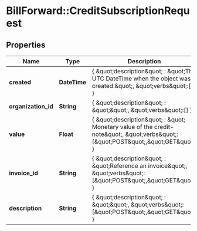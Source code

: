 # BillForward::CreditSubscriptionRequest

## Properties
Name | Type | Description | Notes
------------ | ------------- | ------------- | -------------
**created** | **DateTime** | { \&quot;description\&quot; : \&quot;The UTC DateTime when the object was created.\&quot;, \&quot;verbs\&quot;:[] } | [optional] 
**organization_id** | **String** | { \&quot;description\&quot; : \&quot;\&quot;, \&quot;verbs\&quot;:[] } | [optional] 
**value** | **Float** | { \&quot;description\&quot; : \&quot; Monetary value of the credit-note\&quot;, \&quot;verbs\&quot;:[\&quot;POST\&quot;,\&quot;GET\&quot;] } | 
**invoice_id** | **String** | { \&quot;description\&quot; : \&quot;Reference an invoice\&quot;, \&quot;verbs\&quot;:[\&quot;POST\&quot;,\&quot;GET\&quot;] } | [optional] 
**description** | **String** | { \&quot;description\&quot; : \&quot;\&quot;, \&quot;verbs\&quot;:[\&quot;POST\&quot;,\&quot;GET\&quot;] } | [optional] 


